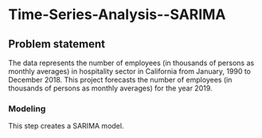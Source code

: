 # Time-Series-Analysis--SARIMA

## Problem statement

The data represents the number of employees (in thousands of persons as monthly averages) in hospitality sector in California from January, 1990 to December 2018. This project forecasts the number of employees (in thousands of persons as  monthly averages) for the year 2019.






### Modeling
 This step creates a SARIMA model.<br><br>
 
